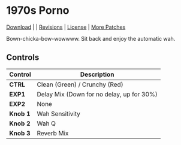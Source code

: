 # 1970s Porno

[Download](https://github.com/markfeit/ampero/raw/master/patches/1970s-Porno.prst) | | [Revisions](https://github.com/markfeit/ampero/commits/master/patches/1970s-Porno.prst) | [License](README.md#License) | [More Patches](https://github.com/markfeit/ampero/tree/master/patches)


Bown-chicka-bow-wowwww.  Sit back and enjoy the automatic wah.


## Controls

| Control | Description |
| ------- | ----------- |
| **CTRL** | Clean (Green) / Crunchy (Red) |
| **EXP1** | Delay Mix (Down for no delay, up for 30%)|
| **EXP2** | None |
| **Knob 1** | Wah Sensitivity |
| **Knob 2** | Wah Q |
| **Knob 3** | Reverb Mix |
